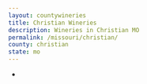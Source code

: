 ```yaml
---
layout: countywineries
title: Christian Wineries
description: Wineries in Christian MO
permalink: /missouri/christian/
county: christian
state: mo
---
```

-

